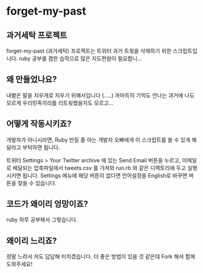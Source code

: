forget-my-past
==============

과거세탁 프로젝트
------------------

forget-my-past (과거세탁) 프로젝트는 트위터 과거 트윗을 삭제하기 위한 스크립트입니다. ruby 공부를 겸한 습작으로 많은 지도편람이 필요합니...

왜 만들었나요?
--------------

내뱉은 말을 지우개로 지우기 위해서입니다 (.....) 까마득히 기억도 안나는 과거에 나도 모르게 우리민족끼리를 리트윗했을지도 모르고...

어떻게 작동시키죠?
------------------

개발자가 아니시라면, Ruby 만질 줄 아는 개발자 오빠에게 이 스크립트를 쓸 수 있게 해달라고 부탁하면 됩니다.

트위터 Settings > Your Twitter archive 에 있는 Send Email 버튼을 누르고, 이메일로 배달되는 압축파일에서 tweets.csv 를 가져와 run.rb 와 같은 디렉토리에 두고 실행시키면 됩니다. Settings 메뉴에 해당 버튼이 없다면 언어설정을 English로 바꾸면 버튼을 찾을 수 있습니다.

코드가 왜이리 엉망이죠?
-----------------------
ruby 하루 공부해서 그렇습니다.

왜이리 느리죠?
--------------
정말 느려서 저도 답답해 미치겠습니다. 더 좋은 방법이 있을 것 같은데 Fork 해서 함께 도와주세요!

